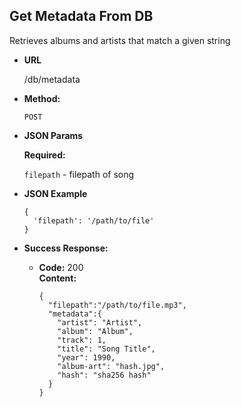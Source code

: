 **Get Metadata From DB**
----
  Retrieves albums and artists that match a given string

* **URL**

  /db/metadata

* **Method:**

  `POST`

* **JSON Params**

   **Required:**

   `filepath` - filepath of song

* **JSON Example**

  ```
  {
    'filepath': '/path/to/file'
  }
  ```

* **Success Response:**

  * **Code:** 200 <br />
    **Content:**

    ```
    {
      "filepath":"/path/to/file.mp3",
      "metadata":{
        "artist": "Artist",
        "album": "Album",
        "track": 1,
        "title": "Song Title",
        "year": 1990,
        "album-art": "hash.jpg",
        "hash": "sha256 hash"
      }
    }
    ```
